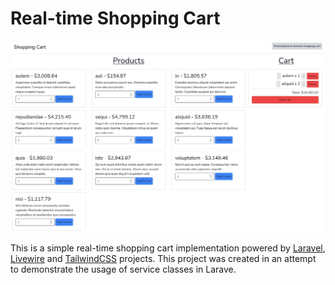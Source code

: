 # Real-time Shopping Cart

![Shopping Cart](./shopping-cart.webp)

This is a simple real-time shopping cart implementation powered by [Laravel](https://laravel.com/), [Livewire](https://laravel-livewire.com/) and [TailwindCSS](https://tailwindcss.com/) projects. This project was created in an attempt to demonstrate the usage of service classes in Larave.
